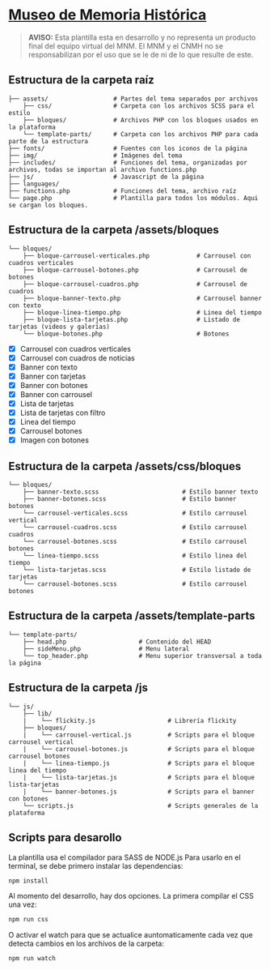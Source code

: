 # [Museo de Memoria Histórica](http://museodememoria.gov.co)

> **AVISO:** Esta plantilla esta en desarrollo y no representa un producto final del equipo virtual del MNM. El MNM y el CNMH no se responsabilizan por el uso que se le de ni de lo que resulte de este.

## Estructura de la carpeta raíz

    ├── assets/                  # Partes del tema separados por archivos
        ├── css/                 # Carpeta con los archivos SCSS para el estilo
        ├── bloques/             # Archivos PHP con los bloques usados en la plataforma
        └── template-parts/      # Carpeta con los archivos PHP para cada parte de la estructura
    ├── fonts/                   # Fuentes con los iconos de la página
    ├── img/                     # Imágenes del tema
    ├── includes/                # Funciones del tema, organizadas por archivos, todas se importan al archivo functions.php
    ├── js/                      # Javascript de la página
    ├── languages/
    ├── functions.php            # Funciones del tema, archivo raíz
    └── page.php                 # Plantilla para todos los módulos. Aqui se cargan los bloques.

## Estructura de la carpeta /assets/bloques

    └── bloques/
        ├── bloque-carrousel-verticales.php             # Carrousel con cuadros verticales
        ├── bloque-carrousel-botones.php                # Carrousel de botones
        ├── bloque-carrousel-cuadros.php                # Carrousel de cuadros
        ├── bloque-banner-texto.php                     # Carrousel banner con texto
        ├── bloque-linea-tiempo.php                     # Linea del tiempo
        ├── bloque-lista-tarjetas.php                   # Listado de tarjetas (videos y galerías)
        └── bloque-botones.php                          # Botones

- [x] Carrousel con cuadros verticales
- [x] Carrousel con cuadros de noticias
- [x] Banner con texto
- [x] Banner con tarjetas
- [x] Banner con botones
- [x] Banner con carrousel
- [x] Lista de tarjetas
- [x] Lista de tarjetas con filtro
- [x] Linea del tiempo
- [x] Carrousel botones
- [x] Imagen con botones

## Estructura de la carpeta /assets/css/bloques

    └── bloques/
        ├── banner-texto.scss                       # Estilo banner texto
        ├── banner-botones.scss                     # Estilo banner botones
        └── carrousel-verticales.scss               # Estilo carrousel vertical
        └── carrousel-cuadros.scss                  # Estilo carrousel cuadros
        └── carrousel-botones.scss                  # Estilo carrousel botones
        └── linea-tiempo.scss                       # Estilo linea del tiempo
        └── lista-tarjetas.scss                     # Estilo listado de tarjetas
        └── carrousel-botones.scss                  # Estilo carrousel botones

## Estructura de la carpeta /assets/template-parts

    └── template-parts/
        ├── head.php                    # Contenido del HEAD
        ├── sideMenu.php                # Menu lateral
        └── top_header.php              # Menu superior transversal a toda la página

## Estructura de la carpeta /js

    └── js/
        ├── lib/
        |    └── flickity.js                    # Librería flickity
        ├── bloques/
        |    └── carrousel-vertical.js          # Scripts para el bloque carrousel vertical
        |    └── carrousel-botones.js           # Scripts para el bloque carrousel botones
        |    └── linea-tiempo.js                # Scripts para el bloque linea del tiempo
        |    └── lista-tarjetas.js              # Scripts para el bloque lista-tarjetas
        |    └── banner-botones.js              # Scripts para el banner con botones
        └── scripts.js                          # Scripts generales de la plataforma

## Scripts para desarollo

La plantilla usa el compilador para SASS de NODE.js
Para usarlo en el terminal, se debe primero instalar las dependencias:

```bash
npm install
```

Al momento del desarrollo, hay dos opciones. La primera compilar el CSS una vez:

```bash
npm run css
```

O activar el watch para que se actualice auntomaticamente cada vez que detecta cambios en los archivos de la carpeta:

```bash
npm run watch
```
